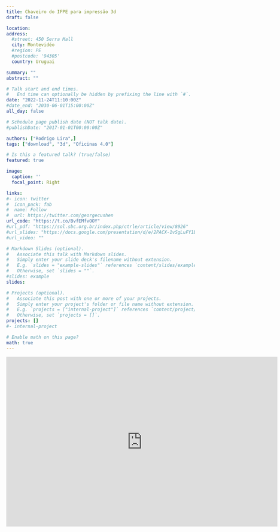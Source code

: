 ```yaml
---
title: Chaveiro do IFPE para impressão 3d
draft: false

location: 
address:
  #street: 450 Serra Mall
  city: Montevidéo
  #region: PE
  #postcode: '94305'
  country: Uruguai

summary: "" 
abstract: ""

# Talk start and end times.
#   End time can optionally be hidden by prefixing the line with `#`.
date: "2022-11-24T11:10:00Z"
#date_end: "2030-06-01T15:00:00Z"
all_day: false

# Schedule page publish date (NOT talk date).
#publishDate: "2017-01-01T00:00:00Z"

authors: ["Rodrigo Lira",]
tags: ["download", "3d", "Oficinas 4.0"]

# Is this a featured talk? (true/false)
featured: true

image:
  caption: ''
  focal_point: Right

links:
#- icon: twitter
#  icon_pack: fab
#  name: Follow
#  url: https://twitter.com/georgecushen
url_code: "https://t.co/BvfEMfvOOY"
#url_pdf: "https://sol.sbc.org.br/index.php/ctrle/article/view/8926"
#url_slides: "https://docs.google.com/presentation/d/e/2PACX-1vSgLuFY1BJECUAs0Up1FM5eMldYRNn1ZRw1Bs8UCxfNF7kcTVEsGSWhLgAoicjJGZgGaJIUW5IOWHkE/embed?start=false&loop=false&delayms=3000"
#url_video: ""

# Markdown Slides (optional).
#   Associate this talk with Markdown slides.
#   Simply enter your slide deck's filename without extension.
#   E.g. `slides = "example-slides"` references `content/slides/example-slides.md`.
#   Otherwise, set `slides = ""`.
#slides: example
slides: 

# Projects (optional).
#   Associate this post with one or more of your projects.
#   Simply enter your project's folder or file name without extension.
#   E.g. `projects = ["internal-project"]` references `content/project/deep-learning/index.md`.
#   Otherwise, set `projects = []`.
projects: []
#- internal-project

# Enable math on this page?
math: true
---
```



<iframe width="725" height="453" src="https://www.tinkercad.com/embed/kbVkNnu1O0b?editbtn=1" frameborder="0" marginwidth="0" marginheight="0" scrolling="no"></iframe>
